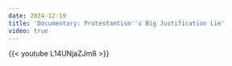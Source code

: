 ```yaml
---
date: 2024-12-19
title: 'Documentary: Protestantism''s Big Justification Lie'
video: true
---
```



{{< youtube L14UNjaZJm8 >}}
